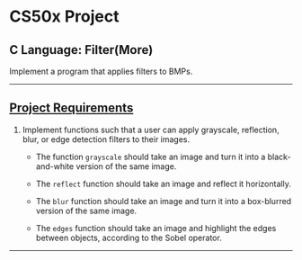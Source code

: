 # CS50x Project
## C Language: Filter(More)
Implement a program that applies filters to BMPs.

---

## [Project Requirements](https://cs50.harvard.edu/x/2020/psets/4/filter/more/)
1. Implement functions such that a user can apply grayscale, reflection, blur, or edge detection filters to their images.
   * The function ```grayscale``` should take an image and turn it into a black-and-white version of the same image.

   * The ```reflect``` function should take an image and reflect it horizontally.

   * The ```blur``` function should take an image and turn it into a box-blurred version of the same image.

   * The ```edges``` function should take an image and highlight the edges between objects, according to the Sobel operator.

---